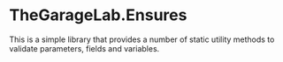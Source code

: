 # TheGarageLab.Ensures

This is a simple library that provides a number of static utility methods to validate parameters, fields and variables.

